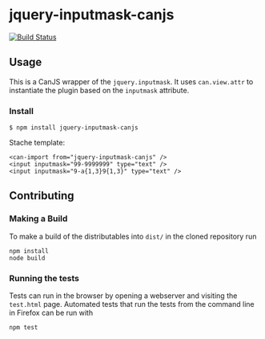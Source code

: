 # jquery-inputmask-canjs

[![Build Status](https://travis-ci.org//jquery-inputmask-canjs.png?branch=master)](https://travis-ci.org//jquery-inputmask-canjs)



## Usage

This is a CanJS wrapper of the `jquery.inputmask`. It uses `can.view.attr` to instantiate the plugin based on the `inputmask` attribute.

### Install

```
$ npm install jquery-inputmask-canjs
```

Stache template:
```
<can-import from="jquery-inputmask-canjs" />
<input inputmask="99-9999999" type="text" />
<input inputmask="9-a{1,3}9{1,3}" type="text" />
```


## Contributing

### Making a Build

To make a build of the distributables into `dist/` in the cloned repository run

```
npm install
node build
```

### Running the tests

Tests can run in the browser by opening a webserver and visiting the `test.html` page.
Automated tests that run the tests from the command line in Firefox can be run with

```
npm test
```
